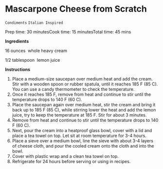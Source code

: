 # Mascarpone Cheese from Scratch

`Condiments` `Italian Inspired`

Prep time: 30 minutesCook time: 15 minutesTotal time: 45 mins

**Ingredients**

16 ounces  whole heavy cream 

1/2 tablespoon  lemon juice 

**Instructions**

1. Place a medium-size saucepan over medium heat and add the cream. Stir with a wooden spoon or rubber spatula, until it reaches 185 F (85 C). You can use a candy thermometer to check the temperature.
2. Once it reaches 185 F, remove from heat and continue to stir until the temperature drops to 140 F (60 C).
3. Place the saucepan again over medium heat, stir the cream and bring it back up to 185 F (85 C), while stirring lower the heat and add the lemon juice, try to keep the temperature at 185 F. Stir for about 3 minutes.
4. Remove from heat and continue to stir until the temperature drops to 140 F (60 C).
5. Next, pour the cream into a heatproof glass bowl, cover with a lid and place a tea towel on top. Let sit at room temperature for 3-4 hours.
6. Place a sieve over a medium bowl, line the sieve with about 3-4 layers of cheese cloth, and pour the cooled cream onto the cloth and into the bowl.
7. Cover with plastic wrap and a clean tea towel on top.
8. Refrigerate for 24 hours before serving or using in recipes.
